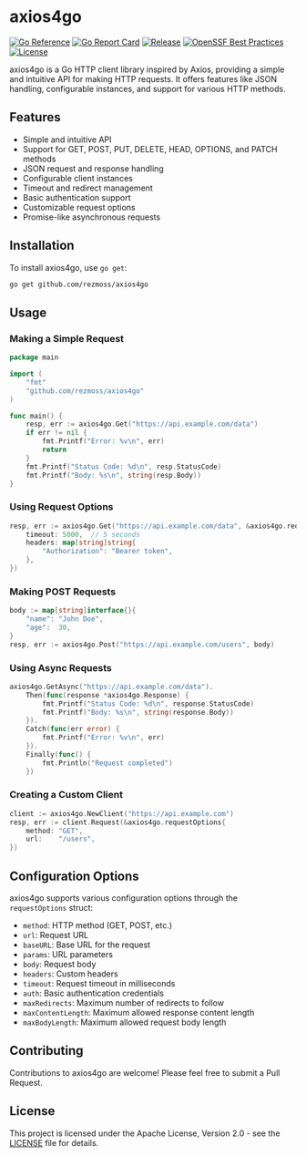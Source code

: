 # axios4go

[![Go Reference](https://pkg.go.dev/badge/github.com/rezmoss/axios4go.svg)](https://pkg.go.dev/github.com/rezmoss/axios4go)
[![Go Report Card](https://goreportcard.com/badge/github.com/rezmoss/axios4go)](https://goreportcard.com/report/github.com/rezmoss/axios4go)
[![Release](https://img.shields.io/github/v/release/rezmoss/axios4go.svg?style=flat-square)](https://github.com/rezmoss/axios4go/releases)
[![OpenSSF Best Practices](https://www.bestpractices.dev/projects/9401/badge)](https://www.bestpractices.dev/projects/9401)
[![License](https://img.shields.io/badge/License-Apache%202.0-blue.svg)](https://opensource.org/licenses/Apache-2.0)

axios4go is a Go HTTP client library inspired by Axios, providing a simple and intuitive API for making HTTP requests. It offers features like JSON handling, configurable instances, and support for various HTTP methods.

## Features

- Simple and intuitive API
- Support for GET, POST, PUT, DELETE, HEAD, OPTIONS, and PATCH methods
- JSON request and response handling
- Configurable client instances
- Timeout and redirect management
- Basic authentication support
- Customizable request options
- Promise-like asynchronous requests

## Installation

To install axios4go, use `go get`:

```bash
go get github.com/rezmoss/axios4go
```

## Usage

### Making a Simple Request

```go
package main

import (
    "fmt"
    "github.com/rezmoss/axios4go"
)

func main() {
    resp, err := axios4go.Get("https://api.example.com/data")
    if err != nil {
        fmt.Printf("Error: %v\n", err)
        return
    }
    fmt.Printf("Status Code: %d\n", resp.StatusCode)
    fmt.Printf("Body: %s\n", string(resp.Body))
}
```

### Using Request Options

```go
resp, err := axios4go.Get("https://api.example.com/data", &axios4go.requestOptions{
    timeout: 5000,  // 5 seconds
    headers: map[string]string{
        "Authorization": "Bearer token",
    },
})
```

### Making POST Requests

```go
body := map[string]interface{}{
    "name": "John Doe",
    "age":  30,
}
resp, err := axios4go.Post("https://api.example.com/users", body)
```

### Using Async Requests

```go
axios4go.GetAsync("https://api.example.com/data").
    Then(func(response *axios4go.Response) {
        fmt.Printf("Status Code: %d\n", response.StatusCode)
        fmt.Printf("Body: %s\n", string(response.Body))
    }).
    Catch(func(err error) {
        fmt.Printf("Error: %v\n", err)
    }).
    Finally(func() {
        fmt.Println("Request completed")
    })
```

### Creating a Custom Client

```go
client := axios4go.NewClient("https://api.example.com")
resp, err := client.Request(&axios4go.requestOptions{
    method: "GET",
    url:    "/users",
})
```

## Configuration Options

axios4go supports various configuration options through the `requestOptions` struct:

- `method`: HTTP method (GET, POST, etc.)
- `url`: Request URL
- `baseURL`: Base URL for the request
- `params`: URL parameters
- `body`: Request body
- `headers`: Custom headers
- `timeout`: Request timeout in milliseconds
- `auth`: Basic authentication credentials
- `maxRedirects`: Maximum number of redirects to follow
- `maxContentLength`: Maximum allowed response content length
- `maxBodyLength`: Maximum allowed request body length

## Contributing

Contributions to axios4go are welcome! Please feel free to submit a Pull Request.

## License

This project is licensed under the Apache License, Version 2.0 - see the [LICENSE](LICENSE) file for details.